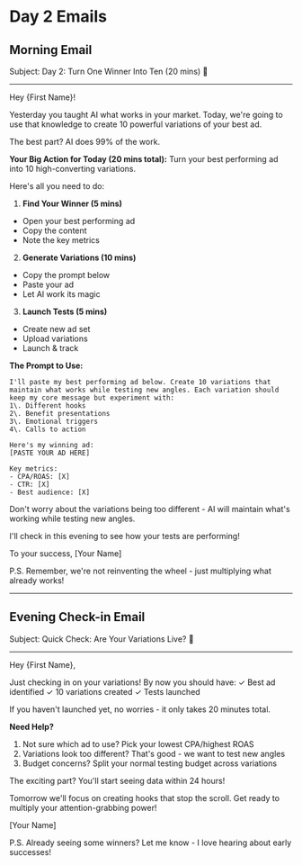 # Day 2 Emails

## Morning Email

Subject: Day 2: Turn One Winner Into Ten (20 mins) 🎯

--------------------------------------------------------------------------------

Hey {First Name}!

Yesterday you taught AI what works in your market. Today, we're going to use that knowledge to create 10 powerful variations of your best ad.

The best part? AI does 99% of the work.

**Your Big Action for Today (20 mins total):** Turn your best performing ad into 10 high-converting variations.

Here's all you need to do:

1. **Find Your Winner (5 mins)**

  - Open your best performing ad
  - Copy the content
  - Note the key metrics

2. **Generate Variations (10 mins)**

  - Copy the prompt below
  - Paste your ad
  - Let AI work its magic

3. **Launch Tests (5 mins)**

  - Create new ad set
  - Upload variations
  - Launch & track

**The Prompt to Use:**

```
I'll paste my best performing ad below. Create 10 variations that maintain what works while testing new angles. Each variation should keep my core message but experiment with:
1\. Different hooks
2\. Benefit presentations
3\. Emotional triggers
4\. Calls to action

Here's my winning ad:
[PASTE YOUR AD HERE]

Key metrics:
- CPA/ROAS: [X]
- CTR: [X]
- Best audience: [X]
```

Don't worry about the variations being too different - AI will maintain what's working while testing new angles.

I'll check in this evening to see how your tests are performing!

To your success, [Your Name]

P.S. Remember, we're not reinventing the wheel - just multiplying what already works!

--------------------------------------------------------------------------------

## Evening Check-in Email

Subject: Quick Check: Are Your Variations Live? 🚀

--------------------------------------------------------------------------------

Hey {First Name},

Just checking in on your variations! By now you should have: ✓ Best ad identified ✓ 10 variations created ✓ Tests launched

If you haven't launched yet, no worries - it only takes 20 minutes total.

**Need Help?**

1. Not sure which ad to use? Pick your lowest CPA/highest ROAS
2. Variations look too different? That's good - we want to test new angles
3. Budget concerns? Split your normal testing budget across variations

The exciting part? You'll start seeing data within 24 hours!

Tomorrow we'll focus on creating hooks that stop the scroll. Get ready to multiply your attention-grabbing power!

[Your Name]

P.S. Already seeing some winners? Let me know - I love hearing about early successes!
